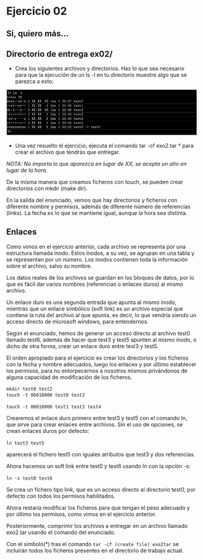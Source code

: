 # Ejercicio 02
## Si, quiero más...
## Directorio de entrega ex02/

- Crea los siguientes archivos y directorios. Haz lo que sea necesario para que la
ejecución de un ls -l en tu directorio muestre algo que se parezca a esto:

![imagen](Shell00Ex02.png)

- Una vez resuelto el ejercicio, ejecuta el comando tar -cf exo2.tar * para crear el archivo que tendrás que entregar.

*NOTA: No importa lo que aparezca en lugar de XX, se acepta un año en lugar de la hora.*

De la misma manera que creamos ficheros con touch, se pueden crear directorios con mkdir (make dir).

En la salida del enunciado, vemos que hay directorios y ficheros con diferente nombre y permisos, además de diferente número de referencias (links). La fecha es lo que se mantiene igual, aunque la hora sea distinta.

## Enlaces

Como vimos en el ejercicio anterior, cada archivo se representa por una estructura llamada inodo. Estos inodos, a su vez,  se agrupan en una tabla y se representan por un número. Los inodos contienen toda la información sobre el archivo, salvo su nombre.

Los datos reales de los archivos se guardan en los bloques de datos, por lo que es fácil dar varios nombres (referencias o enlaces duros) al mismo archivo.

Un enlace duro es una segunda entrada que apunta al mismo inodo, mientras que un enlace simbólico (soft link) es un archivo especial que contiene la ruta del archivo al que apunta, es decir, lo que vendría siendo un acceso directo de microsoft windows, para entendernos.

Según el enunciado, hemos de generar un acceso directo al archivo test0 llamado test6, además de hacer que test3 y test5 apunten al mismo inodo, o dicho de otra forma, crear un enlace duro entre test3 y test5.

El orden apropiado para el ejercicio es crear los directorios y los ficheros con la fecha y nombre adecuados, luego los enlaces y por último establecer los permisos, para no entorpecernos a nosotros mismos privándonos de alguna capacidad de modificación de los ficheros.

```
mkdir test0 test2
touch -t 06010000 test0 test2

```

`touch -t 06010000 test1 test3 test4`

Crearemos el enlace duro primero entre test3 y test5 con el comando ln, que sirve para crear enlaces entre archivos. Sin el uso de opciones, se crean enlaces duros por defecto:

`ln test3 test5`  

aparecerá el fichero test5 con iguales atributos que test3 y dos referencias.

Ahora hacemos un soft link entre test0 y test6 usando ln con la opción -s:

`ln -s test0 test6`

Se crea un fichero tipo link, que es un acceso directo al directorio test0, por defecto con todos los permisos habilitados.

Ahora restaría modificar los ficheros para que tengan el peso adecuado y por último los permisos, como vimos en el ejercicio anterior.

Posteriormente, comprimir los archivos a entregar en un archivo llamado exo2.tar usando el comando del enunciado.

Con el símbolo(*) tras el comando `tar -cf (create file) exo2tar` se incluirán todos los ficheros presentes en el directorio de trabajo actual.
